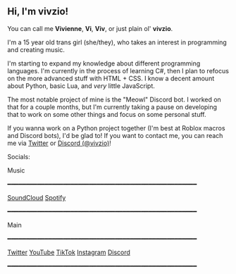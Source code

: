 ## Hi, I'm vivzio!

You can call me **Vivienne**, **Vi**, **Viv**, or just plain ol' **vivzio**.

I'm a 15 year old trans girl (she/they), who takes an interest in programming and creating music.

I'm starting to expand my knowledge about different programming languages. I'm currently in the process of learning C#, then I plan to refocus on the more advanced stuff with HTML + CSS. I know a decent amount about Python, basic Lua, and *very* little JavaScript.

The most notable project of mine is the "Meowl" Discord bot. I worked on that for a couple months, but I'm currently taking a pause on developing that to work on some other things and focus on some personal stuff.

If you wanna work on a Python project together (I'm best at Roblox macros and Discord bots), I'd be glad to! If you want to contact me, you can reach me via [Twitter](https://twitter.com/literallyvivzio) or [Discord (@vivzio)](https://discord.com/users/1372365589082935456)!

Socials:

Music

━━━━━━━━━━━━━━━━━━━━━━━━━━━━━━━━━━━━━━━━━━━━━━━━━━━

[SoundCloud](https://soundcloud.com/vivzio)
[Spotify](https://open.spotify.com/artist/5ueTutghbZhxS2yIAY7lbs?si=5vloksK3SI6jJQzjxfyk_g)

━━━━━━━━━━━━━━━━━━━━━━━━━━━━━━━━━━━━━━━━━━━━━━━━━━━

Main

━━━━━━━━━━━━━━━━━━━━━━━━━━━━━━━━━━━━━━━━━━━━━━━━━━━

[Twitter](https://twitter.com/literallyvivzio)
[YouTube](https://youtube.com/@vivzio)
[TikTok](https://tiktok.com/@vivzio)
[Instagram](https://instagram.com/vivzio)
[Discord](https://discord.com/users/1372365589082935456)

━━━━━━━━━━━━━━━━━━━━━━━━━━━━━━━━━━━━━━━━━━━━━━━━━━━
